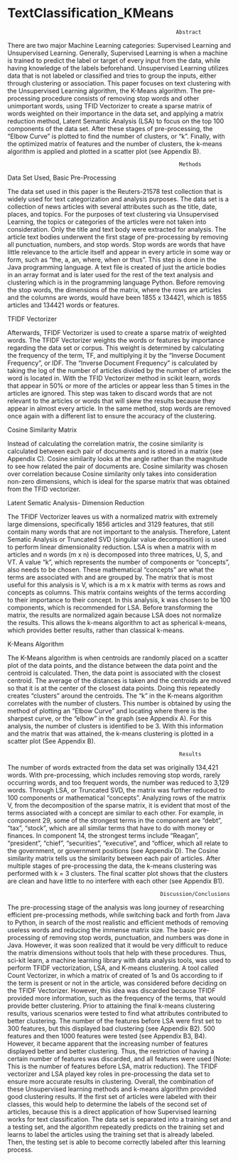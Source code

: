 # TextClassification_KMeans


                                                         Abstract

There are two major Machine Learning categories: Supervised Learning and Unsupervised Learning. Generally, Supervised Learning is when a machine is trained to predict the label or target of every input from the data, while having knowledge of the labels beforehand. Unsupervised Learning utilizes data that is not labeled or classified and tries to group the inputs, either through clustering or association. This paper focuses on text clustering with the Unsupervised Learning algorithm, the K-Means algorithm. The pre-processing procedure consists of removing stop words and other unimportant words, using TFID Vectorizer to create a sparse matrix of words weighted on their importance in the data set, and applying a matrix reduction method, Latent Semantic Analysis (LSA) to focus on the top 100 components of the data set. After these stages of pre-processing, the “Elbow Curve” is plotted to find the number of clusters, or “k”. Finally, with the optimized matrix of features and the number of clusters, the k-means algorithm is applied and plotted in a scatter plot (see Appendix B). 



                                                          Methods

Data Set Used, Basic Pre-Processing

The data set used in this paper is the Reuters-21578 test collection that is widely used for text categorization and analysis purposes. The data set is a collection of news articles with several attributes such as the title, date, places, and topics. For the purposes of text clustering via Unsupervised Learning, the topics or categories of the articles were not taken into consideration. Only the title and text body were extracted for analysis. The article text bodies underwent the first stage of pre-processing by removing all punctuation, numbers, and stop words. Stop words are words that have little relevance to the article itself and appear in every article in some way or form, such as “the, a, an, where, when or thus”. This step is done in the Java programming language. A text file is created of just the article bodies in an array format and is later used for the rest of the text analysis and clustering which is in the programming language Python. Before removing the stop words, the dimensions of the matrix, where the rows are articles and the columns are words, would have been 1855 x 134421, which is 1855 articles and 134421 words or features.



TFIDF Vectorizer

Afterwards, TFIDF Vectorizer is used to create a sparse matrix of weighted words. The TFIDF Vectorizer weights the words or features by importance regarding the data set or corpus. This weight is determined by calculating the frequency of the term, TF, and multiplying it by the “Inverse Document Frequency”, or IDF. The “Inverse Document Frequency” is calculated by taking the log of the number of articles divided by the number of articles the word is located in. With the TFID Vectorizer method in scikit learn, words that appear in 50% or more of the articles or appear less than 5 times in the articles are ignored. This step was taken to discard words that are not relevant to the articles or words that will skew the results because they appear in almost every article. In the same method, stop words are removed once again with a different list to ensure the accuracy of the clustering. 



Cosine Similarity Matrix

 Instead of calculating the correlation matrix, the cosine similarity is calculated between each pair of documents and is stored in a matrix (see Appendix C). Cosine similarity looks at the angle rather than the magnitude to see how related the pair of documents are. Cosine similarity was chosen over correlation because Cosine similarity only takes into consideration non-zero dimensions, which is ideal for the sparse matrix that was obtained from the TFID vectorizer.  



Latent Sematic Analysis- Dimension Reduction

The TFIDF Vectorizer leaves us with a normalized matrix with extremely large dimensions, specifically 1856 articles and 3129 features, that still contain many words that are not important to the analysis. Therefore, Latent Sematic Analysis or Truncated SVD (singular value decomposition) is used to perform linear dimensionality reduction. LSA is when a matrix with m articles and n words (m x n) is decomposed into three matrices, U, S, and VT. A value “k”, which represents the number of components or “concepts”, also needs to be chosen. These mathematical “concepts” are what the terms are associated with and are grouped by. The matrix that is most useful for this analysis is V, which is a m x k matrix with terms as rows and concepts as columns. This matrix contains weights of the terms according to their importance to their concept. In this analysis, k was chosen to be 100 components, which is recommended for LSA. Before transforming the matrix, the results are normalized again because LSA does not normalize the results. This allows the k-means algorithm to act as spherical k-means, which provides better results, rather than classical k-means. 



K-Means Algorithm

The K-Means algorithm is when centroids are randomly placed on a scatter plot of the data points, and the distance between the data point and the centroid is calculated. Then, the data point is associated with the closest centroid. The average of the distances is taken and the centroids are moved so that it is at the center of the closest data points. Doing this repeatedly creates “clusters” around the centroids. The “k” in the K-means algorithm correlates with the number of clusters. This number is obtained by using the method of plotting an “Elbow Curve” and locating where there is the sharpest curve, or the “elbow” in the graph (see Appendix A). For this analysis, the number of clusters is identified to be 3. With this information and the matrix that was attained, the k-means clustering is plotted in a scatter plot (See Appendix B). 



                                                          Results

The number of words extracted from the data set was originally 134,421 words. With pre-processing, which includes removing stop words, rarely occurring words, and too frequent words, the number was reduced to 3,129 words. Through LSA, or Truncated SVD, the matrix was further reduced to 100 components or mathematical “concepts”. Analyzing rows of the matrix V, from the decomposition of the sparse matrix, it is evident that most of the terms associated with a concept are similar to each other. For example, in component 29, some of the strongest terms in the component are “debt”, “tax”, “stock”, which are all similar terms that have to do with money or finances. In component 14, the strongest terms include “Reagan”, “president”, “chief”, “securities”, “executive”, and “officer, which all relate to the government, or government positions (see Appendix D). The Cosine similarity matrix tells us the similarity between each pair of articles. After multiple stages of pre-processing the data, the k-means clustering was performed with k = 3 clusters. The final scatter plot shows that the clusters are clean and have little to no interfere with each other (see Appendix B1). 



                                                    Discussion/Conclusions

The pre-processing stage of the analysis was long journey of researching efficient pre-processing methods, while switching back and forth from Java to Python, in search of the most realistic and efficient methods of removing useless words and reducing the immense matrix size. The basic pre-processing of removing stop words, punctuation, and numbers was done in Java. However, it was soon realized that it would be very difficult to reduce the matrix dimensions without tools that help with these procedures. Thus, sci-kit learn, a machine learning library with data analysis tools, was used to perform TFIDF vectorization, LSA, and K-means clustering. A tool called Count Vectorizer, in which a matrix of created of 1s and 0s according to if the term is present or not in the article, was considered before deciding on the TFIDF Vectorizer. However, this idea was discarded because TFIDF provided more information, such as the frequency of the terms, that would provide better clustering. Prior to attaining the final k-means clustering results, various scenarios were tested to find what attributes contributed to better clustering. The number of the features before LSA were first set to 300 features, but this displayed bad clustering (see Appendix B2). 500 features and then 1000 features were tested (see Appendix B3, B4). However, it became apparent that the increasing number of features displayed better and better clustering. Thus, the restriction of having a certain number of features was discarded, and all features were used (Note: This is the number of features before LSA, matrix reduction). The TFIDF vectorizer and LSA played key roles in pre-processing the data set to ensure more accurate results in clustering. Overall, the combination of these Unsupervised learning methods and k-means algorithm provided good clustering results. 
If the first set of articles were labeled with their classes, this would help to determine the labels of the second set of articles, because this is a direct application of how Supervised learning works for text classification. The data set is separated into a training set and a testing set, and the algorithm repeatedly predicts on the training set and learns to label the articles using the training set that is already labeled. Then, the testing set is able to become correctly labeled after this learning process. 



